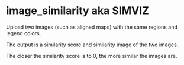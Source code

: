 # image_similarity aka SIMVIZ
Upload two images (such as aligned maps) with the same regions and legend colors. 

The output is a similarity score and similarity image of the two images. 

The closer the similarity score is to 0, the more similar the images are. 
